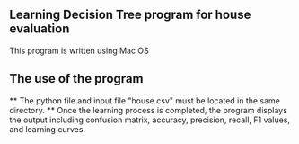 ## Learning Decision Tree program for house evaluation

This program is written using Mac OS


## The use of the program
** The python file and input file "house.csv" must be located in the same directory.
** Once the learning process is completed, the program displays the output including confusion matrix, accuracy, precision, recall, F1 values, and learning curves.
